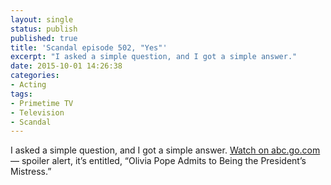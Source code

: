 ```yaml
---
layout: single
status: publish
published: true
title: 'Scandal episode 502, "Yes"'
excerpt: "I asked a simple question, and I got a simple answer."
date: 2015-10-01 14:26:38
categories:
- Acting
tags:
- Primetime TV
- Television
- Scandal
---
```

I asked a simple question, and I got a simple answer. [Watch on abc.go.com](http://abc.go.com/shows/scandal/video/VDKA0_uqv8w95b) — spoiler alert, it’s entitled, “Olivia Pope Admits to Being the President’s Mistress.”
